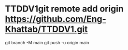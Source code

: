 # TTDDV1git remote add origin https://github.com/Eng-Khattab/TTDDV1.git
git branch -M main
git push -u origin main

